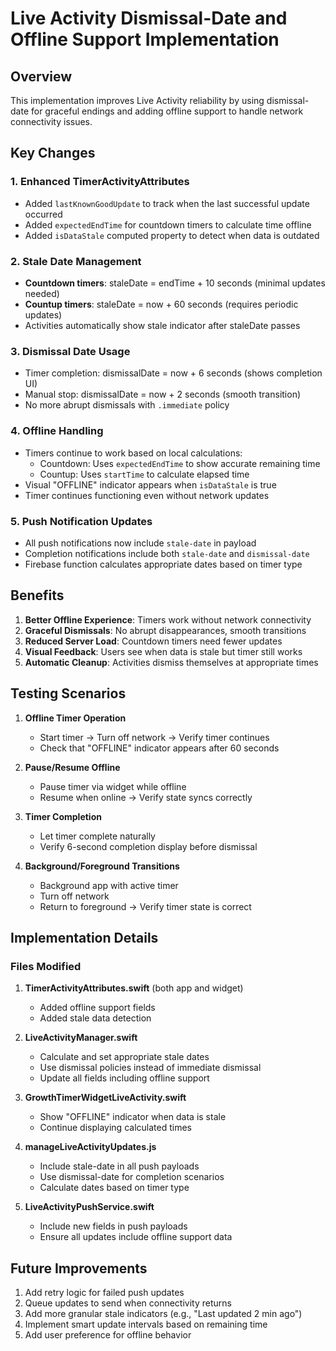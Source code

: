# Live Activity Dismissal-Date and Offline Support Implementation

## Overview
This implementation improves Live Activity reliability by using dismissal-date for graceful endings and adding offline support to handle network connectivity issues.

## Key Changes

### 1. Enhanced TimerActivityAttributes
- Added `lastKnownGoodUpdate` to track when the last successful update occurred
- Added `expectedEndTime` for countdown timers to calculate time offline
- Added `isDataStale` computed property to detect when data is outdated

### 2. Stale Date Management
- **Countdown timers**: staleDate = endTime + 10 seconds (minimal updates needed)
- **Countup timers**: staleDate = now + 60 seconds (requires periodic updates)
- Activities automatically show stale indicator after staleDate passes

### 3. Dismissal Date Usage
- Timer completion: dismissalDate = now + 6 seconds (shows completion UI)
- Manual stop: dismissalDate = now + 2 seconds (smooth transition)
- No more abrupt dismissals with `.immediate` policy

### 4. Offline Handling
- Timers continue to work based on local calculations:
  - Countdown: Uses `expectedEndTime` to show accurate remaining time
  - Countup: Uses `startTime` to calculate elapsed time
- Visual "OFFLINE" indicator appears when `isDataStale` is true
- Timer continues functioning even without network updates

### 5. Push Notification Updates
- All push notifications now include `stale-date` in payload
- Completion notifications include both `stale-date` and `dismissal-date`
- Firebase function calculates appropriate dates based on timer type

## Benefits

1. **Better Offline Experience**: Timers work without network connectivity
2. **Graceful Dismissals**: No abrupt disappearances, smooth transitions
3. **Reduced Server Load**: Countdown timers need fewer updates
4. **Visual Feedback**: Users see when data is stale but timer still works
5. **Automatic Cleanup**: Activities dismiss themselves at appropriate times

## Testing Scenarios

1. **Offline Timer Operation**
   - Start timer → Turn off network → Verify timer continues
   - Check that "OFFLINE" indicator appears after 60 seconds

2. **Pause/Resume Offline**
   - Pause timer via widget while offline
   - Resume when online → Verify state syncs correctly

3. **Timer Completion**
   - Let timer complete naturally
   - Verify 6-second completion display before dismissal

4. **Background/Foreground Transitions**
   - Background app with active timer
   - Turn off network
   - Return to foreground → Verify timer state is correct

## Implementation Details

### Files Modified

1. **TimerActivityAttributes.swift** (both app and widget)
   - Added offline support fields
   - Added stale data detection

2. **LiveActivityManager.swift**
   - Calculate and set appropriate stale dates
   - Use dismissal policies instead of immediate dismissal
   - Update all fields including offline support

3. **GrowthTimerWidgetLiveActivity.swift**
   - Show "OFFLINE" indicator when data is stale
   - Continue displaying calculated times

4. **manageLiveActivityUpdates.js**
   - Include stale-date in all push payloads
   - Use dismissal-date for completion scenarios
   - Calculate dates based on timer type

5. **LiveActivityPushService.swift**
   - Include new fields in push payloads
   - Ensure all updates include offline support data

## Future Improvements

1. Add retry logic for failed push updates
2. Queue updates to send when connectivity returns
3. Add more granular stale indicators (e.g., "Last updated 2 min ago")
4. Implement smart update intervals based on remaining time
5. Add user preference for offline behavior
